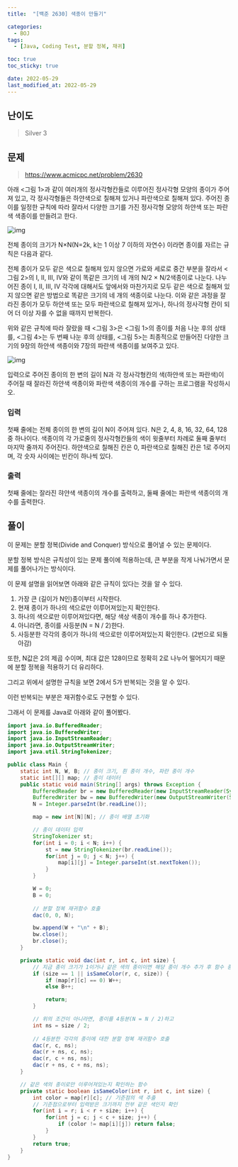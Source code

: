 ```yaml
---
title:  "[백준 2630] 색종이 만들기"

categories:
  - BOJ
tags:
  - [Java, Coding Test, 분할 정복, 재귀]

toc: true
toc_sticky: true

date: 2022-05-29
last_modified_at: 2022-05-29
---
```



## 난이도

> Silver 3

## 문제

> https://www.acmicpc.net/problem/2630

아래 <그림 1>과 같이 여러개의 정사각형칸들로 이루어진 정사각형 모양의 종이가 주어져 있고, 각 정사각형들은 하얀색으로 칠해져 있거나 파란색으로 칠해져 있다. 주어진 종이를 일정한 규칙에 따라 잘라서 다양한 크기를 가진 정사각형 모양의 하얀색 또는 파란색 색종이를 만들려고 한다.

![img](https://www.acmicpc.net/upload/images/bwxBxc7ghGOedQfiT3p94KYj1y9aLR.png)

전체 종이의 크기가 N×N(N=2k, k는 1 이상 7 이하의 자연수) 이라면 종이를 자르는 규칙은 다음과 같다.

전체 종이가 모두 같은 색으로 칠해져 있지 않으면 가로와 세로로 중간 부분을 잘라서 <그림 2>의 I, II, III, IV와 같이 똑같은 크기의 네 개의 N/2 × N/2색종이로 나눈다. 나누어진 종이 I, II, III, IV 각각에 대해서도 앞에서와 마찬가지로 모두 같은 색으로 칠해져 있지 않으면 같은 방법으로 똑같은 크기의 네 개의 색종이로 나눈다. 이와 같은 과정을 잘라진 종이가 모두 하얀색 또는 모두 파란색으로 칠해져 있거나, 하나의 정사각형 칸이 되어 더 이상 자를 수 없을 때까지 반복한다.

위와 같은 규칙에 따라 잘랐을 때 <그림 3>은 <그림 1>의 종이를 처음 나눈 후의 상태를, <그림 4>는 두 번째 나눈 후의 상태를, <그림 5>는 최종적으로 만들어진 다양한 크기의 9장의 하얀색 색종이와 7장의 파란색 색종이를 보여주고 있다.

![img](https://www.acmicpc.net/upload/images/VHJpKWQDv.png)

입력으로 주어진 종이의 한 변의 길이 N과 각 정사각형칸의 색(하얀색 또는 파란색)이 주어질 때 잘라진 하얀색 색종이와 파란색 색종이의 개수를 구하는 프로그램을 작성하시오.

### 입력

첫째 줄에는 전체 종이의 한 변의 길이 N이 주어져 있다. N은 2, 4, 8, 16, 32, 64, 128 중 하나이다. 색종이의 각 가로줄의 정사각형칸들의 색이 윗줄부터 차례로 둘째 줄부터 마지막 줄까지 주어진다. 하얀색으로 칠해진 칸은 0, 파란색으로 칠해진 칸은 1로 주어지며, 각 숫자 사이에는 빈칸이 하나씩 있다.

### 출력

첫째 줄에는 잘라진 햐얀색 색종이의 개수를 출력하고, 둘째 줄에는 파란색 색종이의 개수를 출력한다.

## 풀이

이 문제는 분할 정복(Divide and Conquer) 방식으로 풀어낼 수 있는 문제이다.

분할 정복 방식은 규칙성이 있는 문제 풀이에 적용하는데, 큰 부분을 작게 나눠가면서 문제를 풀어나가는 방식이다.

이 문제 설명을 읽어보면 아래와 같은 규칙이 있다는 것을 알 수 있다.

1. 가장 큰 (길이가 N인)종이부터 시작한다.
2. 현재 종이가 하나의 색으로만 이루어져있는지 확인한다.
3. 하나의 색으로만 이루어져있다면, 해당 색상 색종이 개수를 하나 추가한다.
4. 아니라면, 종이를 사등분(N = N / 2)한다.
5. 사등분한 각각의 종이가 하나의 색으로만 이루어져있는지 확인한다. (2번으로 되돌아감) 

또한, N값은 2의 제곱 수이며, 최대 값은 128이므로 정확히 2로 나누어 떨어지기 때문에 분할 정복을 적용하기 더 유리하다.

그리고 위에서 설명한 규칙을 보면 2에서 5가 반복되는 것을 알 수 있다.

이런 반복되는 부분은 재귀함수로도 구현할 수 있다.

그래서 이 문제를 Java로 아래와 같이 풀어봤다.

```java
import java.io.BufferedReader;
import java.io.BufferedWriter;
import java.io.InputStreamReader;
import java.io.OutputStreamWriter;
import java.util.StringTokenizer;

public class Main {
    static int N, W, B; // 종이 크기, 흰 종이 개수, 파란 종이 개수
    static int[][] map; // 종이 데이터
    public static void main(String[] args) throws Exception {
        BufferedReader br = new BufferedReader(new InputStreamReader(System.in));
        BufferedWriter bw = new BufferedWriter(new OutputStreamWriter(System.out));
        N = Integer.parseInt(br.readLine());

        map = new int[N][N]; // 종이 배열 초기화

      	// 종이 데이터 입력
        StringTokenizer st;
        for(int i = 0; i < N; i++) {
            st = new StringTokenizer(br.readLine());
            for(int j = 0; j < N; j++) {
                map[i][j] = Integer.parseInt(st.nextToken());
            }
        }

        W = 0;
        B = 0;
				
      	// 분할 정복 재귀함수 호출
        dac(0, 0, N);

        bw.append(W + "\n" + B);
        bw.close();
        br.close();
    }

    private static void dac(int r, int c, int size) {
      	// 지금 종이 크기가 1이거나 같은 색의 종이이면 해당 종이 개수 추가 후 함수 종료.
        if (size == 1 || isSameColor(r, c, size)) {
            if (map[r][c] == 0) W++;
            else B++;

            return;
        }

      	// 위의 조건이 아니라면, 종이를 4등분(N = N / 2)하고
        int ns = size / 2;
			
      	// 4등분한 각각의 종이에 대한 분할 정복 재귀함수 호출
        dac(r, c, ns);
        dac(r + ns, c, ns);
        dac(r, c + ns, ns);
        dac(r + ns, c + ns, ns);
    }

  	// 같은 색의 종이로만 이루어져있는지 확인하는 함수
    private static boolean isSameColor(int r, int c, int size) {
        int color = map[r][c]; // 기준점의 색 추출
      	// 기준점으로부터 입력받은 크기까지 전부 같은 색인지 확인
        for(int i = r; i < r + size; i++) {
            for(int j = c; j < c + size; j++) {
                if (color != map[i][j]) return false;
            }
        }
        return true;
    }
}
```
